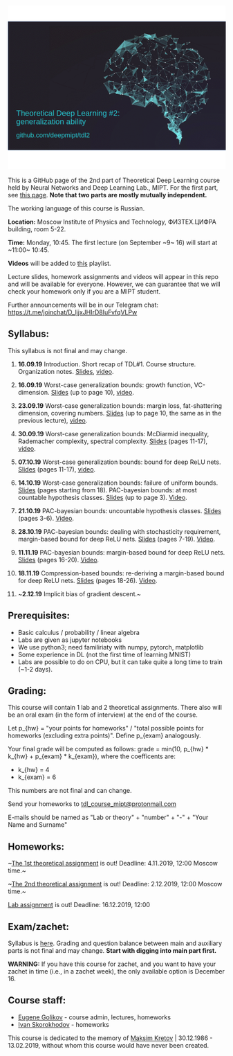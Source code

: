 ![TDL logo](/banner3.gif)

This is a GitHub page of the 2nd part of Theoretical Deep Learning course held by Neural Networks and Deep Learning Lab., MIPT. For the first part, see [this page](https://github.com/deepmipt/tdl).
**Note that two parts are mostly mutually independent.**

The working language of this course is Russian.

**Location:** Moscow Institute of Physics and Technology, ФИЗТЕХ.ЦИФРА building, room 5-22.

**Time:** Monday, 10:45. The first lecture (on September ~9~ 16) will start at ~11:00~ 10:45.

**Videos** will be added to [this](https://www.youtube.com/playlist?list=PLt1IfGj6-_-eiAGKvcZrHCp1mejmxMCiX) playlist.

Lecture slides, homework assignments and videos will appear in this repo and will be available for everyone. However, we can guarantee that we will check your homework only if you are a MIPT student.

Further announcements will be in our Telegram chat: https://t.me/joinchat/D_ljjxJHIrD8IuFvfqVLPw

## Syllabus:

This syllabus is not final and may change.

1. **16.09.19** Introduction. Short recap of TDL#1. Course structure. Organization notes. [Slides](/slides/Intro.pdf), [video](https://youtu.be/xwfAiaJ74Vk).

2. **16.09.19** Worst-case generalization bounds: growth function, VC-dimension. [Slides](/slides/Worst_case_bounds.pdf) (up to page 10), [video](https://youtu.be/fzKGRxk4DXk).

3. **23.09.19** Worst-case generalization bounds: margin loss, fat-shattering dimension, covering numbers. [Slides](/slides/Worst_case_bounds.pdf) (up to page 10, the same as in the previous lecture), [video](https://youtu.be/qheV9dDyLcg).

4. **30.09.19** Worst-case generalization bounds: McDiarmid inequality, Rademacher complexity,  spectral complexity. [Slides](/slides/Worst_case_bounds.pdf) (pages 11-17), [video](https://youtu.be/4Q3zoMTBamc).

5. **07.10.19** Worst-case generalization bounds: bound for deep ReLU nets. [Slides](/slides/Worst_case_bounds.pdf) (pages 11-17), [video](https://youtu.be/8MuJM4S3UyM).

6. **14.10.19** Worst-case generalization bounds: failure of uniform bounds. [Slides](/slides/Worst_case_bounds.pdf) (pages starting from 18). PAC-bayesian bounds: at most countable hypothesis classes. [Slides](/slides/PAC_bayesian_bounds.pdf) (up to page 3). [Video](https://youtu.be/V-yhl7usGkU).

7. **21.10.19** PAC-bayesian bounds: uncountable hypothesis classes. [Slides](/slides/PAC_bayesian_bounds.pdf) (pages 3-6). [Video](https://youtu.be/7rFIVhLXflQ).

8. **28.10.19** PAC-bayesian bounds: dealing with stochasticity requirement, margin-based bound for deep ReLU nets. [Slides](/slides/PAC_bayesian_bounds.pdf) (pages 7-19). [Video](https://youtu.be/8x4RqMRRsCM).

9. **11.11.19** PAC-bayesian bounds: margin-based bound for deep ReLU nets. [Slides](/slides/PAC_bayesian_bounds.pdf) (pages 16-20). [Video](https://youtu.be/2xKmJuDnpLw).

10. **18.11.19** Compression-based bounds: re-deriving a margin-based bound for deep ReLU nets. [Slides](/slides/PAC_bayesian_bounds.pdf) (pages 18-26). [Video](https://youtu.be/zkx3F1XlMfU).

11. ~**2.12.19** Implicit bias of gradient descent.~

## Prerequisites:

* Basic calculus / probability / linear algebra
* Labs are given as jupyter notebooks 
* We use python3; need familiriaty with numpy, pytorch, matplotlib
* Some experience in DL (not the first time of learning MNIST)
* Labs are possible to do on CPU, but it can take quite a long time to train (~1-2 days).
    
## Grading:

This course will contain 1 lab and 2 theoretical assignments. 
There also will be an oral exam (in the form of interview) at the end of the course.

Let p_{hw} = "your points for homeworks" / "total possible points for homeworks (excluding extra points)". Define p_{exam} analogously.

Your final grade will be computed as follows:
grade = min(10, p_{hw} * k_{hw} + p_{exam} * k_{exam}), where the coefficents are:
* k_{hw} = 4
* k_{exam} = 6

This numbers are not final and can change.

Send your homeworks to tdl_course_mipt@protonmail.com

E-mails should be named as "Lab or theory" + "number" + "-" + "Your Name and Surname"

## Homeworks:

~[The 1st theoretical assignment](/hw_theory/tdl2_theory1.pdf) is out! Deadline: 4.11.2019, 12:00 Moscow time.~

~[The 2nd theoretical assignment](/hw_theory/tdl2_theory2.pdf) is out! Deadline: 2.12.2019, 12:00 Moscow time.~

[Lab assignment](/hw_lab/nn_complexity.ipynb) is out!
Deadline: 16.12.2019, 12:00

## Exam/zachet:

Syllabus is [here](tdl2_exam_syllabus.pdf).
Grading and question balance between main and auxiliary parts is not final and may change.
**Start with digging into main part first.**

**WARNING:** 
If you have this course for zachet, and you want to have your zachet in time (i.e., in a zachet week), the only available option is December 16.

## Course staff:

- [Eugene Golikov](https://github.com/varenick) - course admin, lectures, homeworks
- [Ivan Skorokhodov](https://github.com/universome) - homeworks

This course is dedicated to the memory of [Maksim Kretov](https://github.com/kretovmk) | 30.12.1986 - 13.02.2019, without whom this course would have never been created.
